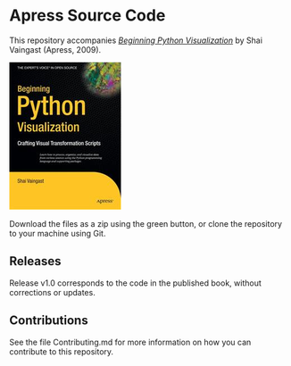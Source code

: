 # Apress Source Code

This repository accompanies [*Beginning Python Visualization*](http://www.apress.com/9781430218432) by Shai Vaingast (Apress, 2009).

![Cover image](9781430218432.jpg)

Download the files as a zip using the green button, or clone the repository to your machine using Git.

## Releases

Release v1.0 corresponds to the code in the published book, without corrections or updates.

## Contributions

See the file Contributing.md for more information on how you can contribute to this repository.
